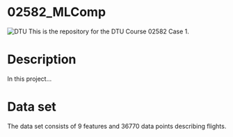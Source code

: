 # 02582_MLComp
![DTU](https://media.adm.dtu.dk/designguide/DTU_Design_Guide_Pro_User/DTU_Design_Guide_Logo/Corporate_Red/Corp_Red_RGB/Corp_Red_RGB.png)
This is the repository for the DTU Course 02582 Case 1.
# Description
In this project...
# Data set
The data set consists of  9 features and 36770 data points describing flights. 
